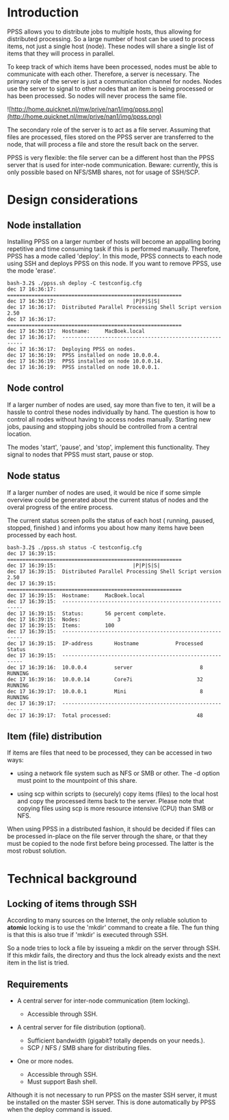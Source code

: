 # Introduction #

PPSS allows you to distribute jobs to multiple hosts, thus allowing for distributed processing. So a large number of host can be used to process items, not just a single host (node). These nodes will share a single list of items that they will process in parallel.

To keep track of which items have been processed, nodes must be able to communicate with each other. Therefore, a server is necessary. The primary role of the server is just a communication channel for nodes. Nodes use the server to signal to other nodes that an item is being processed or has been processed. So nodes will never process the same file.

![http://home.quicknet.nl/mw/prive/nan1/img/ppss.png](http://home.quicknet.nl/mw/prive/nan1/img/ppss.png)

The secondary role of the server is to act as a file server. Assuming that files are processed, files stored on the PPSS server are transferred to the node, that will process a file and store the result back on the server.

PPSS is very flexible: the file server can be a different host than the PPSS server that is used for inter-node communication. Beware: currently, this is only possible based on NFS/SMB shares, not for usage of SSH/SCP.

# Design considerations #

## Node installation ##

Installing PPSS on a larger number of hosts will become an appalling boring repetitive and time consuming task if this is performed manually. Therefore, PPSS has a mode called 'deploy'. In this mode, PPSS connects to each node using SSH and deploys PPSS on this node. If you want to remove PPSS, use the mode 'erase'.

```
bash-3.2$ ./ppss.sh deploy -C testconfig.cfg 
dec 17 16:36:17:  =========================================================
dec 17 16:36:17:                         |P|P|S|S|                         
dec 17 16:36:17:  Distributed Parallel Processing Shell Script version 2.50
dec 17 16:36:17:  =========================================================
dec 17 16:36:17:  Hostname:		MacBoek.local
dec 17 16:36:17:  ---------------------------------------------------------
dec 17 16:36:17:  Deploying PPSS on nodes.
dec 17 16:36:19:  PPSS installed on node 10.0.0.4.
dec 17 16:36:19:  PPSS installed on node 10.0.0.14.
dec 17 16:36:19:  PPSS installed on node 10.0.0.1.

```

## Node control ##

If a larger number of nodes are used, say more than five to ten, it will be a hassle to control these nodes individually by hand. The question is how to control all nodes without having to access nodes manually. Starting new jobs, pausing and stopping jobs should be controlled from a central location.

The modes 'start', 'pause', and 'stop', implement this functionality. They signal to nodes that PPSS must start, pause or stop.

## Node status ##

If a larger number of nodes are used, it would be nice if some simple overview could be generated about the current status of nodes and the overal progress of the entire process.

The current status screen polls the status of each host ( running, paused, stopped, finished ) and informs you about how many items have been processed by each host.

```
bash-3.2$ ./ppss.sh status -C testconfig.cfg 
dec 17 16:39:15:  =========================================================
dec 17 16:39:15:                         |P|P|S|S|                         
dec 17 16:39:15:  Distributed Parallel Processing Shell Script version 2.50
dec 17 16:39:15:  =========================================================
dec 17 16:39:15:  Hostname:		MacBoek.local
dec 17 16:39:15:  ---------------------------------------------------------
dec 17 16:39:15:  Status:		56 percent complete.
dec 17 16:39:15:  Nodes:	        3
dec 17 16:39:15:  Items:		100
dec 17 16:39:15:  ---------------------------------------------------------
dec 17 16:39:15:  IP-address       Hostname            Processed     Status
dec 17 16:39:15:  ---------------------------------------------------------
dec 17 16:39:16:  10.0.0.4         server                      8    RUNNING
dec 17 16:39:16:  10.0.0.14        Core7i                     32    RUNNING
dec 17 16:39:17:  10.0.0.1         Mini                        8    RUNNING
dec 17 16:39:17:  ---------------------------------------------------------
dec 17 16:39:17:  Total processed:                            48

```

## Item (file) distribution ##

If items are files that need to be processed, they can be accessed in two ways:

  * using a network file system such as NFS or SMB or other. The -d option must point to the mountpoint of this share.

  * using scp within scripts to (securely) copy items (files) to the local host and copy the processed items back to the server. Please note that copying files using scp is more resource intensive (CPU) than SMB or NFS.

When using PPSS in a distributed fashion, it should be decided if files can be processed in-place on the file server through the share, or that they must be copied to the node first before being processed. The latter is the most robust solution.

# Technical background #

## Locking of items through SSH ##

According to many sources on the Internet, the only reliable solution to **atomic** locking is to use the 'mkdir' command to create a file. The fun thing is that this is also true if 'mkdir' is executed through SSH.

So a node tries to lock a file by issueing a mkdir on the server through SSH. If this mkdir fails, the directory and thus the lock already exists and the next item in the list is tried.

## Requirements ##

  * A central server for inter-node communication (item locking).
    * Accessible through SSH.

  * A central server for file distribution (optional).
    * Sufficient bandwidth (gigabit? totally depends on your needs.).
    * SCP / NFS / SMB share for distributing files.

  * One or more nodes.
    * Accessible through SSH.
    * Must support Bash shell.

Although it is not necessary to run PPSS on the master SSH server, it must be installed on the master SSH server. This is done automatically by PPSS when the deploy command is issued.